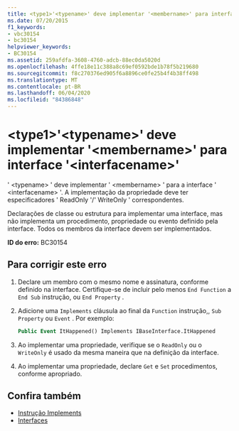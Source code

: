 ```yaml
---
title: <type1>'<typename>' deve implementar '<membername>' para interface '<interfacename>'
ms.date: 07/20/2015
f1_keywords:
- vbc30154
- bc30154
helpviewer_keywords:
- BC30154
ms.assetid: 259afdfa-3608-4760-adcb-88ec0da5020d
ms.openlocfilehash: 4ffe18e11c388a8c69ef0592bde1b78f5b219680
ms.sourcegitcommit: f8c270376ed905f6a8896ce0fe25b4f4b38ff498
ms.translationtype: MT
ms.contentlocale: pt-BR
ms.lasthandoff: 06/04/2020
ms.locfileid: "84386848"
---
```

# <a name="type1typename-must-implement-membername-for-interface-interfacename"></a>\<type1>'\<typename>' deve implementar '\<membername>' para interface '\<interfacename>'
' \<typename> ' deve implementar ' \<membername> ' para a interface ' \<interfacename> '. A implementação da propriedade deve ter especificadores ' ReadOnly '/' WriteOnly ' correspondentes.  
  
 Declarações de classe ou estrutura para implementar uma interface, mas não implementa um procedimento, propriedade ou evento definido pela interface. Todos os membros da interface devem ser implementados.  
  
 **ID do erro:** BC30154  
  
## <a name="to-correct-this-error"></a>Para corrigir este erro  
  
1. Declare um membro com o mesmo nome e assinatura, conforme definido na interface. Certifique-se de incluir pelo menos `End Function` a `End Sub` instrução, ou `End Property` .  
  
2. Adicione uma `Implements` cláusula ao final da `Function` instrução,, `Sub` `Property` ou `Event` . Por exemplo:  
  
    ```vb  
    Public Event ItHappened() Implements IBaseInterface.ItHappened  
    ```  
  
3. Ao implementar uma propriedade, verifique se o `ReadOnly` ou o `WriteOnly` é usado da mesma maneira que na definição da interface.  
  
4. Ao implementar uma propriedade, declare `Get` e `Set` procedimentos, conforme apropriado.  
  
## <a name="see-also"></a>Confira também

- [Instrução Implements](../statements/implements-statement.md)
- [Interfaces](../../programming-guide/language-features/interfaces/index.md)
